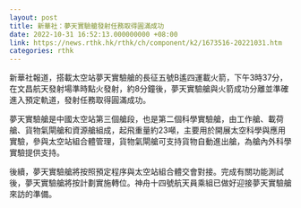 ```yaml
---
layout: post
title: 新華社：夢天實驗艙發射任務取得圓滿成功
date: 2022-10-31 16:52:13.000000000 +08:00
link: https://news.rthk.hk/rthk/ch/component/k2/1673516-20221031.htm
categories: rthk
---
```


新華社報道，搭載太空站夢天實驗艙的長征五號B遙四運載火箭，下午3時37分，在文昌航天發射場準時點火發射，約8分鐘後，夢天實驗艙與火箭成功分離並準確進入預定軌道，發射任務取得圓滿成功。

夢天實驗艙是中國太空站第三個艙段，也是第二個科學實驗艙，由工作艙、載荷艙、貨物氣閘艙和資源艙組成，起飛重量約23噸，主要用於開展太空科學與應用實驗，參與太空站組合體管理，貨物氣閘艙可支持貨物自動進出艙，為艙內外科學實驗提供支持。

後續，夢天實驗艙將按照預定程序與太空站組合體交會對接。完成有關功能測試後，夢天實驗艙將按計劃實施轉位。神舟十四號航天員乘組已做好迎接夢天實驗艙來訪的準備。
